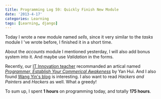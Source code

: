 ```yaml
---
title: Programming Log 59: Quickly Finish New Module
date: '2013-4-17'
categories: Learning
tags: [Learning, django]
---
```


Today I wrote a new module named *sells*, since it very similar to the *tasks* module I 've wrote before, I finished it in a short time.

About the *accounts* module I mentioned yesterday, I will also add bonus system into it. And maybe use *Validation* in the forms.

Recently, our [IT Innovation teacher](http://www.linjun.net.cn/kjcx2013) recommanded an artical named [*Programmer, Establish Your Commerical Awakeness*](http://blog.donews.com/yanhui/archive/2006/03/09/760873.aspx) by Yan Hui. And I also found [Wang Yin's blog](http://www.yinwang.org/) is interesting. I also want to read *Hackers and Painters* and *Hackers* as well. What a greedy!

To sum up, I spent **1 hours** on programming today, and totally **175 hours**.